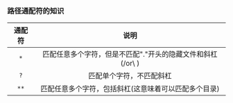 ### 路径通配符的知识

通配符|说明
|:---:|:---:|
`*`|匹配任意多个字符，但是不匹配"."开头的隐藏文件和斜杠(/or\ ) 
`?`|匹配单个字符，不匹配斜杠
`**`|匹配任意多个字符，包括斜杠(这意味着可以匹配多个目录) 